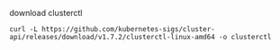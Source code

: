 download clusterctl
```
curl -L https://github.com/kubernetes-sigs/cluster-api/releases/download/v1.7.2/clusterctl-linux-amd64 -o clusterctl
```